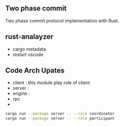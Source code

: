 ## Two phase commit

Two phase commit protocol implementation with Rust.

## rust-analayzer
- cargo metadata
- restart vscode

## Code Arch Upates
- client : this module play role of client 
- server : 
- engine : 
- rpc
- 

```sh
cargo run --package server -- --role coordinator
cargo run --package server -- --role participant

```